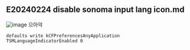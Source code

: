 ## E20240224 disable sonoma input lang icon.md

![image](https://github.com/ecsimsw/daily-note-public/assets/46060746/76b7c652-d179-445b-8771-c2f80e5579e7)
으아악


`defaults write kCFPreferencesAnyApplication TSMLanguageIndicatorEnabled 0`

